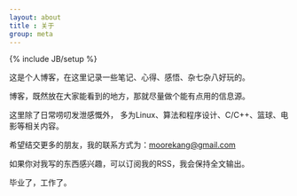 ```yaml
---
layout: about
title : 关于
group: meta
---
```

{% include JB/setup %}


这是个人博客，在这里记录一些笔记、心得、感悟、杂七杂八好玩的。

博客，既然放在大家能看到的地方，那就尽量做个能有点用的信息源。

这里除了日常唠叨发泄感慨外，
多为Linux、算法和程序设计、C/C++、篮球、电影等相关内容。

希望结交更多的朋友，我的联系方式为：moorekang@gmail.com

如果你对我写的东西感兴趣，可以订阅我的RSS，我会保持全文输出。

毕业了，工作了。
